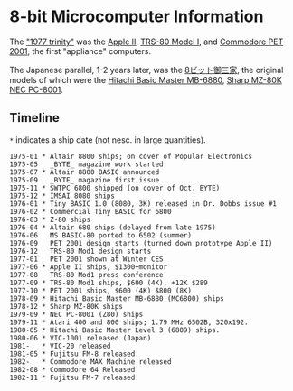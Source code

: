 8-bit Microcomputer Information
===============================

The ["1977 trinity"][trinity] was the [Apple II][we-ap2], [TRS-80
Model I][we-trs80i], and [Commodore PET 2001][we-pet2001], the first
"appliance" computers.

The Japanese parallel, 1-2 years later, was the
[8ビット御三家][gosanke8], the original models of which were the
[Hitachi Basic Master MB-6880][wj-bm], [Sharp MZ-80K][wj-mz80k] [NEC
PC-8001][wj-pc8001].


Timeline
--------

`*` indicates a ship date (not nesc. in large quantities).

    1975-01 * Altair 8800 ships; on cover of Popular Electronics
    1975-05   _BYTE_ magazine work started
    1975-07 * Altair 8800 BASIC announced
    1975-09   _BYTE_ magazine first issue
    1975-11 * SWTPC 6800 shipped (on cover of Oct. BYTE)
    1975-12 * IMSAI 8080 ships
    1976-01 * Tiny BASIC 1.0 (8080, 3K) released in Dr. Dobbs issue #1
    1976-02 * Commercial Tiny BASIC for 6800
    1976-03 * Z-80 ships
    1976-04 * Altair 680 ships (delayed from late 1975)
    1976-06   MS BASIC-80 ported to 6502 (summer)
    1976-09   PET 2001 design starts (turned down prototype Apple II)
    1976-12   TRS-80 Mod1 design starts
    1977-01   PET 2001 shown at Winter CES
    1977-06 * Apple II ships, $1300+monitor
    1977-08   TRS-80 Mod1 press conference
    1977-09 * TRS-80 Mod1 ships, $600 (4K), +12K $289
    1977-10 * PET 2001 ships, $600 (4K) $800 (8K)
    1978-09 * Hitachi Basic Master MB-6880 (MC6800) ships
    1978-12 * Sharp MZ-80K ships
    1979-09 * NEC PC-8001 (Z80) ships
    1979-11 * Atari 400 and 800 ships; 1.79 MHz 6502B, 320x192.
    1980-05 * Hitachi Basic Master Level 3 (6809) ships.
    1980-06 * VIC-1001 released (Japan)
    1981-   * VIC-20 released
    1981-05 * Fujitsu FM-8 released
    1982-   * Commodore MAX Machine released
    1982-08 * Commodore 64 Released
    1982-11 * Fujitsu FM-7 released



<!-------------------------------------------------------------------->
[gosanke8]: https://ja.wikipedia.org/wiki/8ビット御三家
[trinity]: https://retrocomputing.stackexchange.com/q/12343/7208
[wj-bm]: https://ja.wikipedia.org/wiki/ベーシックマスター
[wj-mz]: https://ja.wikipedia.org/wiki/MZ_(コンピュータ)
[wj-pc8001]: https://ja.wikipedia.org/wiki/PC-8000シリーズ
[we-ap2]: https://en.wikipedia.org/wiki/Apple_II
[we-pet2001]: https://en.wikipedia.org/wiki/Commodore_PET
[we-trs80i]: https://page.auctions.yahoo.co.jp/jp/auction/g373420258
[wj-mz80k]: https://ja.wikipedia.org/wiki/MZ-80#MZ-80K
